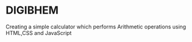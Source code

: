 # DIGIBHEM
Creating a simple calculator which performs Arithmetic operations using HTML,CSS and JavaScript
